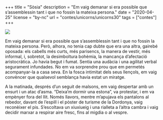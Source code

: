 +++
title = "Sòsia"
description = "Em vaig demanar si era possible que s’assemblessin tant i que no fossin la mateixa persona."
date = "2020-04-25"
license = "by-nc"
url = "contes/unicorns/unicorns30"
tags = ["contes"]
+++

<img class="emoji" src="/contes/unicorns/twemoji/1f377.svg" />

Em vaig demanar si era possible que s’assemblessin tant i que no fossin la mateixa persona. Però, alhora, no tenia cap dubte que era una altra, gairebé oposada: els cabells més curts, més parisencs, la manera de vestir, més informal, i, sobretot, la desimboltura bohèmia, la mancança d’afectació aristocràtica. Jo havia begut i fumat. Sentia una audàcia i una agilitat verbal segurament infundades. No em va sorprendre prou que em permetés acompanyar-la a casa seva. En la fosca intimitat dels seus llençols, em vaig convèncer que qualsevol semblança havia estat un miratge.

A la matinada, després d’un seguit de malsons, em vaig despertar amb un ensurt i un atac d’asma. “Deixa’m dormir una estona”, va protestar, i em va empènyer fora del llit. Només llavors, mentre m’apujava els pantalons al rebedor, davant de l’espill i el pòster de turisme de la Dordonya, vaig reconèixer el pis. S’escoltava un xiuxiueig i una rialleta a l’altra cambra i vaig decidir marxar a respirar aire fresc, fins al migdia o al vespre.


